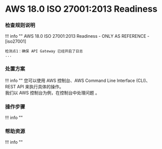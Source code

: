 # AWS 18.0 ISO 27001:2013 Readiness

### 检查规则说明
!!! info ""
    AWS 18.0 ISO 27001:2013 Readiness - ONLY AS REFERENCE - [iso27001]
    
    检测点1：确保 API Gateway 已经开启了日志
    ...

    
### 处置方案
!!! info ""
    您可以使用 AWS 控制台、AWS Command Line Interface (CLI)、REST API 来执行具体的操作。   
    我们以 AWS 控制台为例，在控制台中处理问题 。


### 操作步骤
!!! info ""




### 帮助资源
!!! info ""
    